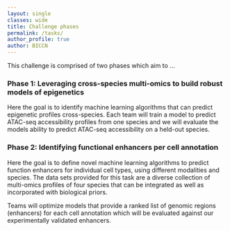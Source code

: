 ```yaml
---
layout: single
classes: wide
title: Challenge phases
permalink: /tasks/
author_profile: true
author: BICCN
---
```


This challenge is comprised of two phases which aim to ...

### Phase 1: Leveraging cross-species multi-omics to build robust models of epigenetics 

Here the goal is to identify machine learning algorithms that can predict epigenetic profiles cross-species. Each team will train a model to predict ATAC-seq accessibility profiles from one species and we will evaluate the models ability to predict ATAC-seq accessibility on a held-out species.

### Phase 2: Identifying functional enhancers per cell annotation

Here the goal is to define novel machine learning algorithms to predict function enhancers for individual cell types, using different modalities and species. The data sets provided for this task are a diverse collection of multi-omics profiles of four species that can be integrated as well as incorporated with biological priors.

Teams will optimize models that provide a ranked list of genomic regions (enhancers) for each cell annotation which will be evaluated against our experimentally validated enhancers.